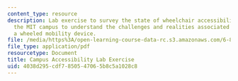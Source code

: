 ```yaml
---
content_type: resource
description: Lab exercise to survey the state of wheelchair accessibility on and around
  the MIT campus to understand the challenges and realities associated with using
  a wheeled mobility device.
file: /media/https%3A/open-learning-course-data-rc.s3.amazonaws.com/6-811-principles-and-practice-of-assistive-technology-fall-2014/4038d295cdf7850547065b8c5a1028c8_MIT6_811F14_CampusAccess.pdf
file_type: application/pdf
resourcetype: Document
title: Campus Accessibility Lab Exercise
uid: 4038d295-cdf7-8505-4706-5b8c5a1028c8
---
```

